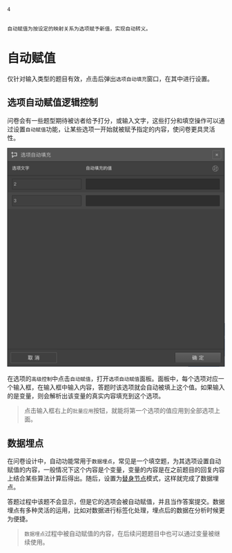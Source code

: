 ```index
4
```
```tag

```
```summary
自动赋值为按设定的映射关系为选项赋予新值，实现自动转义。
```
# 自动赋值
仅针对输入类型的题目有效，点击后弹出`选项自动填充`窗口，在其中进行设置。

## 选项自动赋值逻辑控制

问卷会有一些题型期待被访者给予打分，或输入文字，这些打分和填空操作可以通过设置`自动赋值`功能，让某些选项一开始就被赋予指定的内容，使问卷更具灵活性。

<img src='../assets/04optionAdvancedSetting/04autoAssignment/opt-auto-input.png'>

在选项的`高级控制`中点击`自动赋值`，打开`选项自动赋值`面板。面板中，每个选项对应一个输入框，在输入框中输入内容，答题时该选项就会自动被填上这个值。如果输入的是变量，则会解析出该变量的真实内容填充到这个选项。

> 点击输入框右上的`批量应用`按钮，就能将第一个选项的值应用到全部选项上面。

## 数据埋点

在问卷设计中，自动功能常用于`数据埋点`，常见是一个填空题，为其选项设置自动赋值的内容，一般情况下这个内容是个变量，变量的内容是在之前题目的回复内容上结合某些算法计算后得出。随后，设置为[替身节点](../../15advancedOptionSetting/02substitute.md)模式，这样就完成了数据埋点。

答题过程中该题不会显示，但是它的选项会被自动赋值，并且当作答案提交。数据埋点有多种灵活的运用，比如对数据进行标签化处理，埋点后的数据在分析时候更为便捷。

> `数据埋点`过程中被自动赋值的内容，在后续问题题目中也可以通过变量被继续使用。
